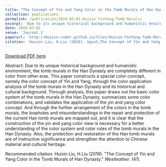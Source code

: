 ```yaml
---
title: "The Concept of Yin and Yang Color in the Tomb Murals of Han Dynasty"
collection: publications
permalink: /publication/2019-03-01-Huixin-YinYang-Tomb-Murals/
excerpt: 'Due to its unique historical background and humanistic environment, the tomb murals in the Han Dynasty are completely different in color from other eras. This paper constructs a special color concept, namely the color concept of Yin and Yang, through the color application analysis of the tomb murals in the Han Dynasty and its historical and cultural background. Through analysis, this paper draws out the basic color system of the tomb murals in the Han Dynasty, summarizes some color combinations, and validates the application of the yin and yang color concept. And through the further arrangement of the colors in the tomb murals, the loopholes and misunderstandings in the repair and protection of the current Han tomb murals are mapped out, and it is clear that the construction of the yin and yang color view is necessary for a better understanding of the color system and color rules of the tomb murals in the Han Dynasty. Also, the protection and restoration of the Han tomb murals are of instructive significance and strengthen the attention to Chinese material and cultural heritage.'
date: 2019-03-01
venue: 'Journal 1'
paperurl: 'http://Huixin-coder.github.io/files/Huixin-YinYang-Tomb-Murals.pdf'
citation: 'Huixin Liu, H.Liu (2019). &quot;The Concept of Yin and Yang Color in the Tomb Murals of Han Dynasty.&quot; <i>Westleather</i>. (41).'
---
```


<a href='http://Huixin-coder.github.io/files/Huixin-YinYang-Tomb-Murals.pdf'>Download PDF here</a>

Abstract: Due to its unique historical background and humanistic environment, the tomb murals in the Han Dynasty are completely different in color from other eras. This paper constructs a special color concept, namely the color concept of Yin and Yang, through the color application analysis of the tomb murals in the Han Dynasty and its historical and cultural background. Through analysis, this paper draws out the basic color system of the tomb murals in the Han Dynasty, summarizes some color combinations, and validates the application of the yin and yang color concept. And through the further arrangement of the colors in the tomb murals, the loopholes and misunderstandings in the repair and protection of the current Han tomb murals are mapped out, and it is clear that the construction of the yin and yang color view is necessary for a better understanding of the color system and color rules of the tomb murals in the Han Dynasty. Also, the protection and restoration of the Han tomb murals are of instructive significance and strengthen the attention to Chinese material and cultural heritage.

Recommended citation: Huixin Liu, H.Liu (2019). "The Concept of Yin and Yang Color in the Tomb Murals of Han Dynasty." <i>Westleather</i>. (41).
